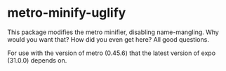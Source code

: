 # metro-minify-uglify

This package modifies the metro minifier, disabling name-mangling. Why would you want that? How did you even get here? All good questions.

For use with the version of metro (0.45.6) that the latest version of expo (31.0.0) depends on.
